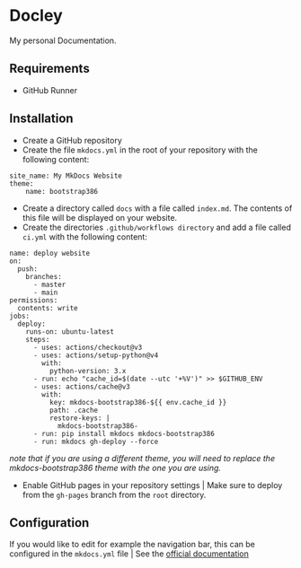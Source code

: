# Docley
My personal Documentation.
## Requirements
- GitHub Runner

## Installation
- Create a GitHub repository
- Create the file `mkdocs.yml` in the root of your repository with the following content:
```
site_name: My MkDocs Website
theme:
    name: bootstrap386
```
- Create a directory called `docs` with a file called `index.md`. The contents of this file will be displayed on your website.
- Create the directories `.github/workflows directory` and add a file called `ci.yml` with the following content:
```
name: deploy website
on:
  push:
    branches:
      - master 
      - main
permissions:
  contents: write
jobs:
  deploy:
    runs-on: ubuntu-latest
    steps:
      - uses: actions/checkout@v3
      - uses: actions/setup-python@v4
        with:
          python-version: 3.x
      - run: echo "cache_id=$(date --utc '+%V')" >> $GITHUB_ENV 
      - uses: actions/cache@v3
        with:
          key: mkdocs-bootstrap386-${{ env.cache_id }}
          path: .cache
          restore-keys: |
            mkdocs-bootstrap386-
      - run: pip install mkdocs mkdocs-bootstrap386 
      - run: mkdocs gh-deploy --force
```
*note that if you are using a different theme, you will need to replace the mkdocs-bootstrap386 theme with the one you are using.*  
- Enable GitHub pages in your repository settings | Make sure to deploy from the `gh-pages` branch from the `root` directory.

## Configuration
If you would like to edit for example the navigation bar, this can be configured in the `mkdocs.yml` file | See the [official documentation](https://www.mkdocs.org/user-guide/configuration/)
